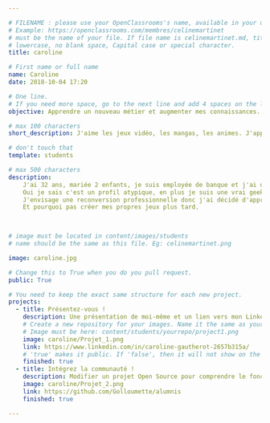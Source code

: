 ```yaml
---

# FILENAME : please use your OpenClassrooms's name, available in your url.
# Example: https://openclassrooms.com/membres/celinemartinet
# must be the name of your file. If file name is celinemartinet.md, title is celinemartinet.
# lowercase, no blank space, Capital case or special character.
title: caroline

# First name or full name
name: Caroline
date: 2018-10-04 17:20

# One line.
# If you need more space, go to the next line and add 4 spaces on the left, as in 'description'.
objective: Apprendre un nouveau métier et augmenter mes connaissances.

# max 100 characters
short_description: J'aime les jeux vidéo, les mangas, les animes. J'apprends à coder pour me réorienter professionnellement.

# don't touch that
template: students

# max 500 characters
description:
    J'ai 32 ans, mariée 2 enfants, je suis employée de banque et j'ai un diplôme d'infirmière.
    Oui je sais c'est un profil atypique, en plus je suis une vrai geek à côté.
    J'envisage une reconversion professionnelle donc j'ai décidé d'apprendre le développement.
    Et pourquoi pas créer mes propres jeux plus tard.


	
# image must be located in content/images/students
# name should be the same as this file. Eg: celinemartinet.png

image: caroline.jpg

# Change this to True when you do you pull request.
public: True

# You need to keep the exact same structure for each new project.
projects:
  - title: Présentez-vous !
    description: Une présentation de moi-même et un lien vers mon LinkedIn.
    # Create a new repository for your images. Name it the same as your nickname and profile picture.
    # Image must be here: content/students/yourrepo/project1.png
    image: caroline/Projet_1.png
    link: https://www.linkedin.com/in/caroline-gautherot-2657b315a/
    # 'true' makes it public. If 'false', then it will not show on the website.
    finished: true
  - title: Intégrez la communauté !
    description: Modifier un projet Open Source pour comprendre le fonctionnement de Git, de Github et des pull requests.
    image: caroline/Projet_2.png
    link: https://github.com/Golloumette/alumnis
    finished: true

---
```




